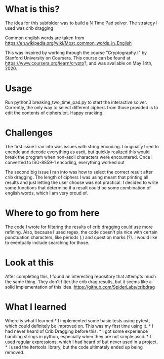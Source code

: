 # What is this?
The idea for this subfolder was to build a N Time Pad solver. The strategy I used was crib dragging

Common english words are taken from https://en.wikipedia.org/wiki/Most_common_words_in_English

This was inspired by working through the course "Cryptography I" by Stanford 
University on Coursera. This course can be found at 
https://www.coursera.org/learn/crypto?, and was available on May 14th, 2020.

# Usage
Run python3 breaking_two_time_pad.py to start the interactive solver. Currently, the only way to select different ciphers from those provided is to edit the contents of ciphers.txt. Happy cracking.

# Challenges
The first issue I ran into was issues with string encoding. I originally tried to encode and decode everything as ascii, but quickly realized this would break the program when non-ascii characters were encountered. Once I converted to ISO-8859-1 encoding, everything worked out

The second big issue I ran into was how to select the correct result after crib dragging. The length of ciphers I was using meant that printing all results and just letting the user choose was not practical. I decided to write some functions that determine if a result could be some combination of english words, which I am very proud of.

# Where to go from here
The code I wrote for filtering the results of crib dragging could use more refining. Also, because I used regex, the code doesn't pla nice with certain punctuation characters, like periods (.) and question marks (?). I would like to eventually include searching for those.

# Look at this
After completing this, I found an interesting repository that attempts much the same thing. They don't filter the crib drag results, but it seems like a solid implementation of this idea. https://github.com/SpiderLabs/cribdrag

# What I learned
Where is what I learned
	* I implemented some basic tests using pytest, which could definitely be improved on. This was my first time using it.
	* I had never heard of Crib Dragging before this.
	* I got some experience handling strings in python, especially when they are not simple ascii.
	* I used regular expressions, which I had heard of but never used in a project.
	* I used the itertools library, but the code ultimately ended up being removed.
